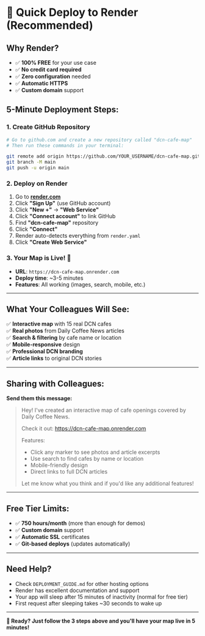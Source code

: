 # 🚀 Quick Deploy to Render (Recommended)

## Why Render?
- ✅ **100% FREE** for your use case
- ✅ **No credit card required**
- ✅ **Zero configuration** needed
- ✅ **Automatic HTTPS** 
- ✅ **Custom domain** support

## 5-Minute Deployment Steps:

### 1. Create GitHub Repository
```bash
# Go to github.com and create a new repository called "dcn-cafe-map"
# Then run these commands in your terminal:

git remote add origin https://github.com/YOUR_USERNAME/dcn-cafe-map.git
git branch -M main
git push -u origin main
```

### 2. Deploy on Render
1. Go to **[render.com](https://render.com)**
2. Click **"Sign Up"** (use GitHub account)
3. Click **"New +"** → **"Web Service"**
4. Click **"Connect account"** to link GitHub
5. Find **"dcn-cafe-map"** repository
6. Click **"Connect"**
7. Render auto-detects everything from `render.yaml`
8. Click **"Create Web Service"**

### 3. Your Map is Live! 🎉
- **URL**: `https://dcn-cafe-map.onrender.com`
- **Deploy time**: ~3-5 minutes
- **Features**: All working (images, search, mobile, etc.)

---

## What Your Colleagues Will See:

✅ **Interactive map** with 15 real DCN cafes  
✅ **Real photos** from Daily Coffee News articles  
✅ **Search & filtering** by cafe name or location  
✅ **Mobile-responsive** design  
✅ **Professional DCN branding**  
✅ **Article links** to original DCN stories  

---

## Sharing with Colleagues:

**Send them this message:**
> Hey! I've created an interactive map of cafe openings covered by Daily Coffee News. 
> 
> Check it out: https://dcn-cafe-map.onrender.com
> 
> Features:
> - Click any marker to see photos and article excerpts
> - Use search to find cafes by name or location  
> - Mobile-friendly design
> - Direct links to full DCN articles
>
> Let me know what you think and if you'd like any additional features!

---

## Free Tier Limits:
- ✅ **750 hours/month** (more than enough for demos)
- ✅ **Custom domain** support
- ✅ **Automatic SSL** certificates
- ✅ **Git-based deploys** (updates automatically)

---

## Need Help?
- Check `DEPLOYMENT_GUIDE.md` for other hosting options
- Render has excellent documentation and support
- Your app will sleep after 15 minutes of inactivity (normal for free tier)
- First request after sleeping takes ~30 seconds to wake up

---

**🎯 Ready? Just follow the 3 steps above and you'll have your map live in 5 minutes!**